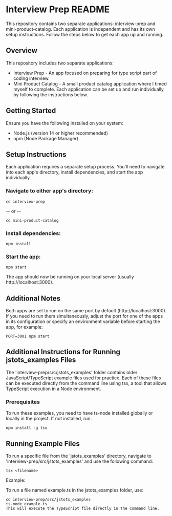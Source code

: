 # Interview Prep README

This repository contains two separate applications: interview-prep and mini-product-catalog. Each application is independent and has its own setup instructions. Follow the steps below to get each app up and running.


## Overview

This repository includes two separate applications:
- Interview Prep - An app focused on preparing for type script part of coding interview.
- Mini Product Catalog - A small product catalog application where I timed myself to complete.
Each application can be set up and run individually by following the instructions below.



## Getting Started

Ensure you have the following installed on your system:

- Node.js (version 14 or higher recommended)
- npm (Node Package Manager)



## Setup Instructions

Each application requires a separate setup process. You’ll need to navigate into each app's directory, install dependencies, and start the app individually.

### Navigate to either app's directory:
```
cd interview-prep
```
-- or --

```
cd mini-product-catalog

```

### Install dependencies:
```
npm install
```

### Start the app:
```
npm start
```

The app should now be running on your local server (usually http://localhost:3000).



## Additional Notes

Both apps are set to run on the same port by default (http://localhost:3000). If you need to run them simultaneously, adjust the port for one of the apps in its configuration or specify an environment variable before starting the app, for example:
```
PORT=3001 npm start
```


## Additional Instructions for Running jstots_examples Files

The 'interview-prep/src/jstots_examples' folder contains older JavaScript/TypeScript example files used for practice. Each of these files can be executed directly from the command line using tsx, a tool that allows TypeScript execution in a Node environment.

### Prerequisites
To run these examples, you need to have ts-node installed globally or locally in the project. If not installed, run:
```
npm install -g tsx
```

## Running Example Files
To run a specific file from the 'jstots_examples' directory, navigate to 'interview-prep/src/jstots_examples' and use the following command:
```
tsx <filename>
```

Example:

To run a file named example.ts in the jstots_examples folder, use:
```
cd interview-prep/src/jstots_examples
ts-node example.ts
This will execute the TypeScript file directly in the command line.
